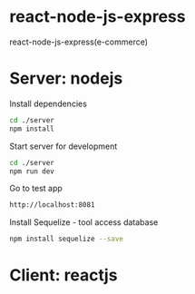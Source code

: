 # react-node-js-express
 react-node-js-express(e-commerce)


# Server: nodejs

Install dependencies
```bash
cd ./server
npm install
```

Start server for development
```bash
cd ./server
npm run dev
```

Go to test app
```bash
http://localhost:8081
```

Install Sequelize - tool access database
```bash
npm install sequelize --save
```


# Client: reactjs
